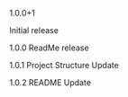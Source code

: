 1.0.0+1

Initial release


1.0.0
ReadMe release

1.0.1
Project Structure Update

1.0.2
README Update